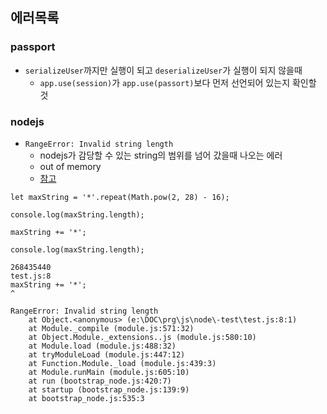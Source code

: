 
## 에러목록

### passport
- `serializeUser`까지만 실행이 되고 `deserializeUser`가 실행이 되지 않을때
  - `app.use(session)`가 `app.use(passort)`보다 먼저 선언되어 있는지 확인할 것

### nodejs

- `RangeError: Invalid string length`
  - nodejs가 감당할 수 있는 string의 범위를 넘어 갔을때 나오는 에러
  - out of memory
  - [참고](https://github.com/nodejs/node/issues/10738)
```
let maxString = '*'.repeat(Math.pow(2, 28) - 16);

console.log(maxString.length);

maxString += '*';

console.log(maxString.length);
```
```
268435440
test.js:8
maxString += '*';
^

RangeError: Invalid string length
    at Object.<anonymous> (e:\DOC\prg\js\node\-test\test.js:8:1)
    at Module._compile (module.js:571:32)
    at Object.Module._extensions..js (module.js:580:10)
    at Module.load (module.js:488:32)
    at tryModuleLoad (module.js:447:12)
    at Function.Module._load (module.js:439:3)
    at Module.runMain (module.js:605:10)
    at run (bootstrap_node.js:420:7)
    at startup (bootstrap_node.js:139:9)
    at bootstrap_node.js:535:3
```
